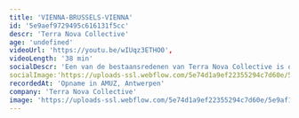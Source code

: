 ```yaml
---
title: 'VIENNA-BRUSSELS-VIENNA'
id: '5e9aef9729495c616131f5cc'
descr: 'Terra Nova Collective'
age: 'undefined'
videoUrl: 'https://youtu.be/wIUqz3ETHO0',
videoLength: '38 min'
socialDescr: 'Een van de bestaansredenen van Terra Nova Collective is om onbekend repertoire te brengen voor een groot publiek. De chouchou van het ensemble is niemand minder dan Pieter van Maldere (1729-1768). Deze vooraanstaande classicist wedijverde in zijn tijd met alle groten der aarde, zoals Mozart en Haydn en kon lange brieven schrijven over zijn internationale invloed als prominente componist uit de Oostenrijkse Nederlanden. De symfonieën van van Maldere ademen een oorstrelende finesse en stijl uit. Franse stijlelementen smelten samen met Weens-Italiaanse invloeden. Giet daarover een Sturm-und Drang-sausje en je komt zo terecht in de symfonische weelde van van Maldere. Joseph Haydn voerde zelf regelmatig zijn werken uit aan het hof van de Estherhazy’s en had veel respect voor deze unieke componist. De intense band tussen Wenen en Brussel was sterk en vormt de kern van dit programma. Vlad Weverbergh leidt het Terra Nova Collective en ontroert met zijn zachte bassetklarinet in het beroemde concerto van Mozart, terwijl mezzo-sopraan Coline Dutilleul Mozart met bravoure doet herleven.'
socialImage:'https://uploads-ssl.webflow.com/5e74d1a9ef22355294c7d60e/5e9af1da9e2eb3e58c6f637c_TerraNova2.jpg'
recordedAt: 'Opname in AMUZ, Antwerpen'
company: 'Terra Nova Collective'
image: 'https://uploads-ssl.webflow.com/5e74d1a9ef22355294c7d60e/5e9af1da9e2eb3e58c6f637c_TerraNova2.jpg'
---
```

